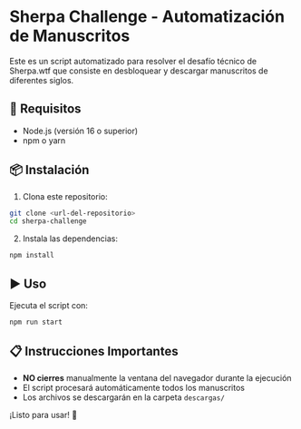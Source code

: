 # Sherpa Challenge - Automatización de Manuscritos

Este es un script automatizado para resolver el desafío técnico de Sherpa.wtf que consiste en desbloquear y descargar manuscritos de diferentes siglos.

## 🚀 Requisitos

- Node.js (versión 16 o superior)
- npm o yarn

## 📦 Instalación

1. Clona este repositorio:
```bash
git clone <url-del-repositorio>
cd sherpa-challenge
```

2. Instala las dependencias:
```bash
npm install
```

## ▶️ Uso

Ejecuta el script con:
```bash
npm run start
```

## 📋 Instrucciones Importantes

- **NO cierres** manualmente la ventana del navegador durante la ejecución
- El script procesará automáticamente todos los manuscritos
- Los archivos se descargarán en la carpeta `descargas/`

¡Listo para usar! 🎉 